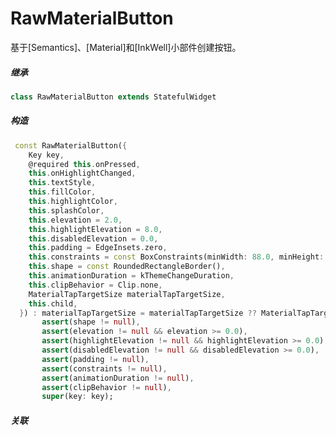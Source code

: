 # RawMaterialButton


基于[Semantics]、[Material]和[InkWell]小部件创建按钮。

##### 继承
``` dart
class RawMaterialButton extends StatefulWidget 
```
##### 构造

``` dart
 const RawMaterialButton({
    Key key,
    @required this.onPressed,
    this.onHighlightChanged,
    this.textStyle,
    this.fillColor,
    this.highlightColor,
    this.splashColor,
    this.elevation = 2.0,
    this.highlightElevation = 8.0,
    this.disabledElevation = 0.0,
    this.padding = EdgeInsets.zero,
    this.constraints = const BoxConstraints(minWidth: 88.0, minHeight: 36.0),
    this.shape = const RoundedRectangleBorder(),
    this.animationDuration = kThemeChangeDuration,
    this.clipBehavior = Clip.none,
    MaterialTapTargetSize materialTapTargetSize,
    this.child,
  }) : materialTapTargetSize = materialTapTargetSize ?? MaterialTapTargetSize.padded,
       assert(shape != null),
       assert(elevation != null && elevation >= 0.0),
       assert(highlightElevation != null && highlightElevation >= 0.0),
       assert(disabledElevation != null && disabledElevation >= 0.0),
       assert(padding != null),
       assert(constraints != null),
       assert(animationDuration != null),
       assert(clipBehavior != null),
       super(key: key);
```
##### 关联

<!-- [LimitedBox](./LimitedBox.md)

[Align](./Align.md)

[Padding](./Padding.md)

[DecoratedBox](./DecoratedBox.md)

[ConstrainedBox](./ConstrainedBox.md)

[Transform](./Transform.html) -->